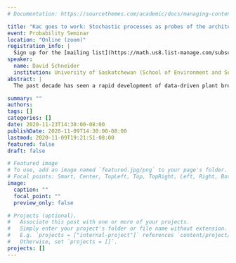 ```yaml
---
# Documentation: https://sourcethemes.com/academic/docs/managing-content/

title: "Kac goes to work: Stochastic processes as probes of the architecture of plant root systems"
event: Probability Seminar
location: "Online (zoom)"
registration_info: |
  Sign up for the [mailing list](https://math.us8.list-manage.com/subscribe/post?u=c9cc3beec9fa57d7299ac161c&id=845fe9abdc) to receive the connection details
speaker:
  name: David Schneider
  institution: University of Saskatchewan (School of Environment and Sustainability)
abstract: |
  The past decade has seen a rapid development of data-driven plant breeding strategies based on the two significant technological developments.  First, the use of high throughput DNA sequencing technology to identify millions of genetic markers on that characterize the available genetic diversity captured by the thousands of available accessions in each major crop species.   Second, the development of high throughput imaging platforms for estimating quantitative traits associated with easily accessible above-ground structures such as shoots, leaves and flowers.  These data-driven breeding strategies are widely viewed as the basis for rapid development of crops capable of providing stable yields in the face of global climate change.  Roots and other below-ground structures are much more difficult to study yet play essential roles in adaptation to climate change including as uptake of water and nutrients.  Estimation of quantitative traits from images remains a significant technical and scientific bottleneck for both above and below-ground structures.  The focus of this talk, inspired by the analytical results of Kac, van den Berg and many others in the area of spectral geometry, is to describe a computational and statistical methodology that employs stochastic processes as quantitative measurement tools suitable for characterizing images of multi-scale dendritic structures such as plant root systems.  The substrate for statistical analyses in Wasserstein space are hitting distributions obtained by simulation.  The practical utility of this approach is demonstrated using 2D images of sorghum roots of different genetic backgrounds and grown in different environments.

summary: ""
authors: 
tags: []
categories: []
date: 2020-11-23T14:30:00-08:00
publishDate: 2020-11-09T14:30:00-08:00
lastmod: 2020-11-09T19:21:51-08:00
featured: false
draft: false

# Featured image
# To use, add an image named `featured.jpg/png` to your page's folder.
# Focal points: Smart, Center, TopLeft, Top, TopRight, Left, Right, BottomLeft, Bottom, BottomRight.
image:
  caption: ""
  focal_point: ""
  preview_only: false

# Projects (optional).
#   Associate this post with one or more of your projects.
#   Simply enter your project's folder or file name without extension.
#   E.g. `projects = ["internal-project"]` references `content/project/deep-learning/index.md`.
#   Otherwise, set `projects = []`.
projects: []
---
```

